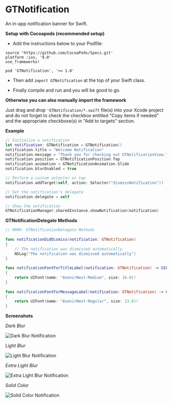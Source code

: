 # GTNotification
An in-app notification banner for Swift.

**Setup with Cocoapods (recommended setup)**

- Add the instructions below to your Podfile:

```
source 'https://github.com/CocoaPods/Specs.git'
platform :ios, '9.0'
use_frameworks!

pod 'GTNotification', '>= 1.0'
```

- Then add ```import GTNotification``` at the top of your Swift class.

- Finally compile and run and you will be good to go.

**Otherwise you can also manually import the framework**

Just drag and drop ```'GTNotification/*.swift``` file(s) into your Xcode project and do not forget to check the checkbox entitled "Copy items if needed" and the appropriate checkboxe(s) in "Add to targets" section.

**Example**

``` swift
// Initialize a notification
let notification: GTNotification = GTNotification()
notification.title = "Welcome Notification"
notification.message = "Thank you for checking out GTNotificationView."
notification.position = GTNotificationPosition.Top
notification.animation = GTNotificationAnimation.Slide
notification.blurEnabled = true

// Perform a custom selector on tap
notification.addTarget(self, action: Selector("dismissNotification"))

// Set the notification's delegate
notification.delegate = self

// Show the notification
GTNotificationManager.sharedInstance.showNotification(notification)
```

**GTNotificationDelegate Methods**
```swift
// MARK: GTNotificationDelegate Methods
    
func notificationDidDismiss(notification: GTNotification)
{
    // The notification was dismissed automatically
    NSLog("The notification was dismissed automatically")
}
    
func notificationFontForTitleLabel(notification: GTNotification) -> UIFont
{
    return UIFont(name: "AvenirNext-Medium", size: 16.0)!
}
    
func notificationFontForMessageLabel(notification: GTNotification) -> UIFont
{
    return UIFont(name: "AvenirNext-Regular", size: 13.0)!
}
```

**Screenshots**

*Dark Blur*

![Dark Blur Notification](https://raw.githubusercontent.com/MathieuWhite/GTNotification/screenshots/Screenshots/Dark%20Blur.png)

*Light Blur*

![Light Blur Notification](https://raw.githubusercontent.com/MathieuWhite/GTNotification/screenshots/Screenshots/Light%20Blur.png)

*Extra Light Blur*

![Extra Light Blur Notification](https://raw.githubusercontent.com/MathieuWhite/GTNotification/screenshots/Screenshots/Extra%20Light%20Blur.png)

*Solid Color*

![Solid Color Notification](https://raw.githubusercontent.com/MathieuWhite/GTNotification/screenshots/Screenshots/Solid%20Color.png)
